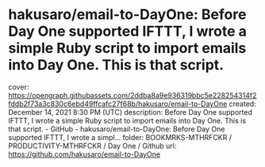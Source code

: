# hakusaro/email-to-DayOne: Before Day One supported IFTTT, I wrote a simple Ruby script to import emails into Day One. This is that script.

cover: https://opengraph.githubassets.com/2ddba8a9e936319bbc5e228254314f2fddb2f73a3c830c6ebd49ffcafc27f68b/hakusaro/email-to-DayOne
created: December 14, 2021 8:30 PM (UTC)
description: Before Day One supported IFTTT, I wrote a simple Ruby script to import emails into Day One. This is that script. - GitHub - hakusaro/email-to-DayOne: Before Day One supported IFTTT, I wrote a simpl...
folder: BOOKMRKS-MTHRFCKR / PRODUCTIVITY-MTHRFCKR / Day One / Github
url: https://github.com/hakusaro/email-to-DayOne